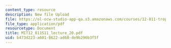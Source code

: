 ```yaml
---
content_type: resource
description: New file Upload
file: https://ol-ocw-studio-app-qa.s3.amazonaws.com/courses/12-811-tropical-meteorology-spring-2011/b473d223a6018622ad60de9b296b3f5f_MIT12_811S11_lecture_20.pdf
file_type: application/pdf
resourcetype: Document
title: MIT12_811S11_lecture_20.pdf
uid: b473d223-a601-8622-ad60-de9b296b3f5f
---
```

